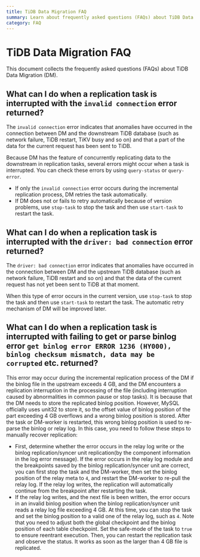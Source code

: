 ```yaml
---
title: TiDB Data Migration FAQ
summary: Learn about frequently asked questions (FAQs) about TiDB Data Migration (DM).
category: FAQ
---
```


# TiDB Data Migration FAQ

This document collects the frequently asked questions (FAQs) about TiDB Data Migration (DM).

## What can I do when a replication task is interrupted with the `invalid connection` error returned?

The `invalid connection` error indicates that anomalies have occurred in the connection between DM and the downstream TiDB database (such as network failure, TiDB restart, TiKV busy and so on) and that a part of the data for the current request has been sent to TiDB.

Because DM has the feature of concurrently replicating data to the downstream in replication tasks, several errors might occur when a task is interrupted. You can check these errors by using `query-status` or `query-error`.

- If only the `invalid connection` error occurs during the incremental replication process, DM retries the task automatically.
- If DM does not or fails to retry automatically because of version problems, use `stop-task` to stop the task and then use `start-task` to restart the task.

## What can I do when a replication task is interrupted with the `driver: bad connection` error returned?

The `driver: bad connection` error indicates that anomalies have occurred in the connection between DM and the upstream TiDB database (such as network failure, TiDB restart and so on) and that the data of the current request has not yet been sent to TiDB at that moment.

When this type of error occurs in the current version, use `stop-task` to stop the task and then use `start-task` to restart the task. The automatic retry mechanism of DM will be improved later.

## What can I do when a replication task is interrupted with failing to get or parse binlog error `get binlog error ERROR 1236 (HY000), binlog checksum mismatch, data may be corrupted` etc. returned?

This error may occur during the incremental replication process of the DM if the binlog file in the upstream exceeds 4 GB, and the DM encounters a replication interruption in the processing of the file (including interruption caused by abnormalities in common pause or stop tasks). It is because that the DM needs to store the replicated binlog position. However, MySQL officially uses unit32 to store it, so the offset value of binlog position of the part exceeding 4 GB overflows and a wrong binlog position is stored. After the task or DM-worker is restarted, this wrong binlog position is used to re-parse the binlog or relay log. In this case, you need to follow these steps to manually recover replication:

- First, determine whether the error occurs in the relay log write or the binlog replication/syncer unit replication(by the component information in the log error message). If the error occurs in the relay log module and the breakpoints saved by the binlog replication/syncer unit are correct, you can first stop the task and the DM-worker, then set the binlog position of the relay meta to `4`, and restart the DM-worker to re-pull the relay log. If the relay log writes, the replication will automatically continue from the breakpoint after restarting the task.
- If the relay log writes, and the next file is been written, the error occurs in an invalid binlog position when the binlog replication/syncer unit reads a relay log file exceeding 4 GB. At this time, you can stop the task and set the binlog position to a valid one of the relay log, such as `4`. Note that you need to adjust both the global checkpoint and the binlog position of each table checkpoint. Set the safe-mode of the task to `true` to ensure reentrant execution. Then, you can restart the replication task and observe the status. It works as soon as the larger than 4 GB file is replicated.